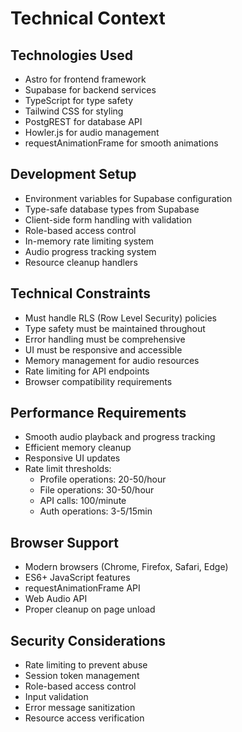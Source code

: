 # Technical Context

## Technologies Used
- Astro for frontend framework
- Supabase for backend services
- TypeScript for type safety
- Tailwind CSS for styling
- PostgREST for database API
- Howler.js for audio management
- requestAnimationFrame for smooth animations

## Development Setup
- Environment variables for Supabase configuration
- Type-safe database types from Supabase
- Client-side form handling with validation
- Role-based access control
- In-memory rate limiting system
- Audio progress tracking system
- Resource cleanup handlers

## Technical Constraints
- Must handle RLS (Row Level Security) policies
- Type safety must be maintained throughout
- Error handling must be comprehensive
- UI must be responsive and accessible
- Memory management for audio resources
- Rate limiting for API endpoints
- Browser compatibility requirements

## Performance Requirements
- Smooth audio playback and progress tracking
- Efficient memory cleanup
- Responsive UI updates
- Rate limit thresholds:
  - Profile operations: 20-50/hour
  - File operations: 30-50/hour
  - API calls: 100/minute
  - Auth operations: 3-5/15min

## Browser Support
- Modern browsers (Chrome, Firefox, Safari, Edge)
- ES6+ JavaScript features
- requestAnimationFrame API
- Web Audio API
- Proper cleanup on page unload

## Security Considerations
- Rate limiting to prevent abuse
- Session token management
- Role-based access control
- Input validation
- Error message sanitization
- Resource access verification